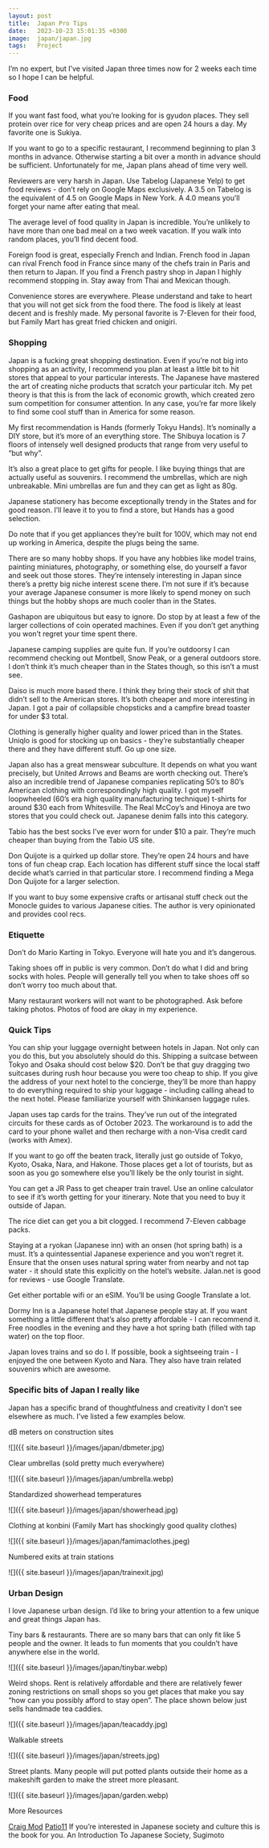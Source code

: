 ```yaml
---
layout: post
title:  Japan Pro Tips
date:   2023-10-23 15:01:35 +0300
image:  japan/japan.jpg
tags:   Project
---
```


I’m no expert, but I’ve visited Japan three times now for 2 weeks each time so I hope I can be helpful.

### Food

If you want fast food, what you’re looking for is gyudon places. They sell protein over rice for very cheap prices and are open 24 hours a day. My favorite one is Sukiya.

If you want to go to a specific restaurant, I recommend beginning to plan 3 months in advance. Otherwise starting a bit over a month in advance should be sufficient. Unfortunately for me, Japan plans ahead of time very well.

Reviewers are very harsh in Japan. Use Tabelog (Japanese Yelp) to get food reviews - don’t rely on Google Maps exclusively. A 3.5 on Tabelog is the equivalent of 4.5 on Google Maps in New York. A 4.0 means you’ll forget your name after eating that meal.

The average level of food quality in Japan is incredible. You’re unlikely to have more than one bad meal on a two week vacation. If you walk into random places, you’ll find decent food. 

Foreign food is great, especially French and Indian. French food in Japan can rival French food in France since many of the chefs train in Paris and then return to Japan. If you find a French pastry shop in Japan I highly recommend stopping in. Stay away from Thai and Mexican though.

Convenience stores are everywhere. Please understand and take to heart that you will not get sick from the food there. The food is likely at least decent and is freshly made. My personal favorite is 7-Eleven for their food, but Family Mart has great fried chicken and onigiri.

### Shopping

Japan is a fucking great shopping destination. Even if you’re not big into shopping as an activity, I recommend you plan at least a little bit to hit stores that appeal to your particular interests. The Japanese have mastered the art of creating niche products that scratch your particular itch. My pet theory is that this is from the lack of economic growth, which created zero sum competition for consumer attention. In any case, you’re far more likely to find some cool stuff than in America for some reason. 

My first recommendation is Hands (formerly Tokyu Hands). It’s nominally a DIY store, but it’s more of an everything store. The Shibuya location is 7 floors of intensely well designed products that range from very useful to “but why”. 

It’s also a great place to get gifts for people. I like buying things that are actually useful as souvenirs. I recommend the umbrellas, which are nigh unbreakable. Mini umbrellas are fun and they can get as light as 80g.

Japanese stationery has become exceptionally trendy in the States and for good reason. I’ll leave it to you to find a store, but Hands has a good selection.

Do note that if you get appliances they’re built for 100V, which may not end up working in America, despite the plugs being the same. 

There are so many hobby shops. If you have any hobbies like model trains, painting miniatures, photography, or something else, do yourself a favor and seek out those stores. They’re intensely interesting in Japan since there’s a pretty big niche interest scene there. I’m not sure if it’s because your average Japanese consumer is more likely to spend money on such things but the hobby shops are much cooler than in the States.

Gashapon are ubiquitous but easy to ignore. Do stop by at least a few of the larger collections of coin operated machines. Even if you don’t get anything you won’t regret your time spent there.

Japanese camping supplies are quite fun. If you’re outdoorsy I can recommend checking out Montbell, Snow Peak, or a general outdoors store. I don’t think it’s much cheaper than in the States though, so this isn’t a must see. 

Daiso is much more based there. I think they bring their stock of shit that didn’t sell to the American stores. It’s both cheaper and more interesting in Japan. I got a pair of collapsible chopsticks and a campfire bread toaster for under $3 total.

Clothing is generally higher quality and lower priced than in the States. Uniqlo is good for stocking up on basics - they’re substantially cheaper there and they have different stuff. Go up one size.

Japan also has a great menswear subculture. It depends on what you want precisely, but United Arrows and Beams are worth checking out. There’s also an incredible trend of Japanese companies replicating 50’s to 80’s American clothing with correspondingly high quality. I got myself loopwheeled (60’s era high quality manufacturing technique) t-shirts for around $30 each from Whitesville. The Real McCoy’s and Hinoya are two stores that you could check out. Japanese denim falls into this category. 

Tabio has the best socks I’ve ever worn for under $10 a pair. They’re much cheaper than buying from the Tabio US site. 

Don Quijote is a quirked up dollar store. They’re open 24 hours and have tons of fun cheap crap. Each location has different stuff since the local staff decide what’s carried in that particular store. I recommend finding a Mega Don Quijote for a larger selection. 

If you want to buy some expensive crafts or artisanal stuff check out the Monocle guides to various Japanese cities. The author is very opinionated and provides cool recs.

### Etiquette

Don’t do Mario Karting in Tokyo. Everyone will hate you and it’s dangerous. 

Taking shoes off in public is very common. Don’t do what I did and bring socks with holes. People will generally tell you when to take shoes off so don’t worry too much about that.

Many restaurant workers will not want to be photographed. Ask before taking photos. Photos of food are okay in my experience.

### Quick Tips

You can ship your luggage overnight between hotels in Japan. Not only can you do this, but you absolutely should do this. Shipping a suitcase between Tokyo and Osaka should cost below $20. Don’t be that guy dragging two suitcases during rush hour because you were too cheap to ship. If you give the address of your next hotel to the concierge, they’ll be more than happy to do everything required to ship your luggage - including calling ahead to the next hotel. Please familiarize yourself with Shinkansen luggage rules.

Japan uses tap cards for the trains. They’ve run out of the integrated circuits for these cards as of October 2023. The workaround is to add the card to your phone wallet and then recharge with a non-Visa credit card (works with Amex).

If you want to go off the beaten track, literally just go outside of Tokyo, Kyoto, Osaka, Nara, and Hakone. Those places get a lot of tourists, but as soon as you go somewhere else you’ll likely be the only tourist in sight.

You can get a JR Pass to get cheaper train travel. Use an online calculator to see if it’s worth getting for your itinerary. Note that you need to buy it outside of Japan.

The rice diet can get you a bit clogged. I recommend 7-Eleven cabbage packs.

Staying at a ryokan (Japanese inn) with an onsen (hot spring bath) is a must. It’s a quintessential Japanese experience and you won’t regret it. Ensure that the onsen uses natural spring water from nearby and not tap water - it should state this explicitly on the hotel’s website. Jalan.net is good for reviews - use Google Translate. 

Get either portable wifi or an eSIM. You’ll be using Google Translate a lot. 

Dormy Inn is a Japanese hotel that Japanese people stay at. If you want something a little different that’s also pretty affordable - I can recommend it. Free noodles in the evening and they have a hot spring bath (filled with tap water) on the top floor.

Japan loves trains and so do I. If possible, book a sightseeing train - I enjoyed the one between Kyoto and Nara. They also have train related souvenirs which are awesome. 

### Specific bits of Japan I really like

Japan has a specific brand of thoughtfulness and creativity I don’t see elsewhere as much. I’ve listed a few examples below.

dB meters on construction sites

![]({{ site.baseurl }}/images/japan/dbmeter.jpg)

Clear umbrellas (sold pretty much everywhere)

![]({{ site.baseurl }}/images/japan/umbrella.webp)

Standardized showerhead temperatures

![]({{ site.baseurl }}/images/japan/showerhead.jpg)

Clothing at konbini (Family Mart has shockingly good quality clothes)

![]({{ site.baseurl }}/images/japan/famimaclothes.jpeg)

Numbered exits at train stations

![]({{ site.baseurl }}/images/japan/trainexit.jpg)

### Urban Design

I love Japanese urban design. I’d like to bring your attention to a few unique and great things Japan has.

Tiny bars & restaurants. There are so many bars that can only fit like 5 people and the owner. It leads to fun moments that you couldn’t have anywhere else in the world.

![]({{ site.baseurl }}/images/japan/tinybar.webp)

Weird shops. Rent is relatively affordable and there are relatively fewer zoning restrictions on small shops so you get places that make you say “how can you possibly afford to stay open”. The place shown below just sells handmade tea caddies. 

![]({{ site.baseurl }}/images/japan/teacaddy.jpg)

Walkable streets

![]({{ site.baseurl }}/images/japan/streets.jpg)

Street plants. Many people will put potted plants outside their home as a makeshift garden to make the street more pleasant.

![]({{ site.baseurl }}/images/japan/garden.webp)


More Resources

[Craig Mod](https://craigmod.com/ridgeline/147/)
[Patio11](https://www.kalzumeus.com/japan-recommendations/)
If you’re interested in Japanese society and culture this is the book for you. An Introduction To Japanese Society, Sugimoto
